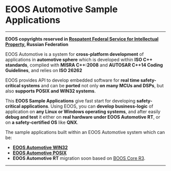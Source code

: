 # EOOS Automotive Sample Applications
---
**EOOS copyrights reserved in [Rospatent Federal Service for Intellectual Property]( https://www1.fips.ru/registers-doc-view/fips_servlet?DB=EVM&DocNumber=2017664105&TypeFile=html), Russian Federation**

EOOS Automotive is a system for **cross-platform development** of applications in **automotive sphere** 
which is developed within **ISO C++ standards**, complied with **MISRA C++:2008** and 
**AUTOSAR C++14 Coding Guidelines**, and relies on **ISO 26262**

EOOS provides API to develop embedded software for **real time safety-critical systems** and can be **ported** 
not only **on many MCUs and DSPs**, but also **supports POSIX and WIN32 systems**.

This **EOOS Sample Applications** give fast start for developing **safety-critical applications**. 
Using EOOS, you can **develop business-logic** of application on **any Linux or Windows operating systems**, 
and after easily **debug and test** it either on **real hardware under EOOS Automotive RT**, or on **a safety-certified OS** like **QNX**.

The sample applications built within an EOOS Automotive system which can be:
- **[EOOS Automotive WIN32](https://gitflic.ru/project/baigudin-software/eoos-project-if-win32)**
- **[EOOS Automotive POSIX](https://gitflic.ru/project/baigudin-software/eoos-project-if-posix)**
- **EOOS Automotive RT** migration soon based on [BOOS Core R3](https://gitflic.ru/project/baigudin/boos-core-rev3).

---
